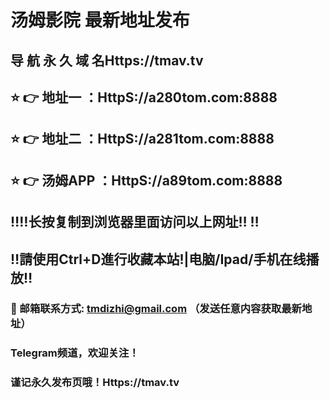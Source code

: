 # 汤姆影院 最新地址发布 
## 导 航 永 久 域 名Https://tmav.tv
## ⭐️ 👉 地址一 ：HttpS://a280tom.com:8888
## ⭐️ 👉 地址二 ：HttpS://a281tom.com:8888
## ⭐️ 👉 汤姆APP ：HttpS://a89tom.com:8888
## ‼️‼️长按复制到浏览器里面访问以上网址‼️  ‼️
## ‼️請使用Ctrl+D進行收藏本站!|电脑/Ipad/手机在线播放‼️
### 📧 邮箱联系方式: tmdizhi@gmail.com （发送任意内容获取最新地址）
### Telegram频道，欢迎关注！
### 谨记永久发布页哦！Https://tmav.tv
